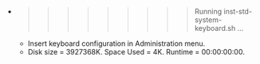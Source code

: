 * >>>>>>>>> Running inst-std-system-keyboard.sh ...
  * Insert keyboard configuration in Administration menu.
  * Disk size = 3927368K. Space Used = 4K. Runtime = 00:00:00:00.
